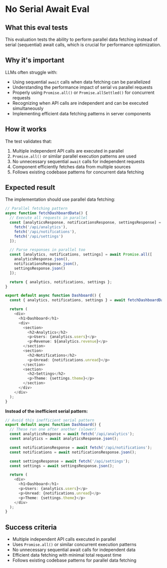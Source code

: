 # No Serial Await Eval

## What this eval tests
This evaluation tests the ability to perform parallel data fetching instead of serial (sequential) await calls, which is crucial for performance optimization.

## Why it's important
LLMs often struggle with:
- Using sequential `await` calls when data fetching can be parallelized
- Understanding the performance impact of serial vs parallel requests
- Properly using `Promise.all()` or `Promise.allSettled()` for concurrent requests
- Recognizing when API calls are independent and can be executed simultaneously
- Implementing efficient data fetching patterns in server components

## How it works
The test validates that:
1. Multiple independent API calls are executed in parallel
2. `Promise.all()` or similar parallel execution patterns are used
3. No unnecessary sequential `await` calls for independent requests
4. Component efficiently fetches data from multiple sources
5. Follows existing codebase patterns for concurrent data fetching

## Expected result
The implementation should use parallel data fetching:

```typescript
// Parallel fetching pattern
async function fetchDashboardData() {
  // Execute all requests in parallel
  const [analyticsResponse, notificationsResponse, settingsResponse] = await Promise.all([
    fetch('/api/analytics'),
    fetch('/api/notifications'),
    fetch('/api/settings')
  ]);

  // Parse responses in parallel too
  const [analytics, notifications, settings] = await Promise.all([
    analyticsResponse.json(),
    notificationsResponse.json(),
    settingsResponse.json()
  ]);

  return { analytics, notifications, settings };
}

export default async function Dashboard() {
  const { analytics, notifications, settings } = await fetchDashboardData();

  return (
    <div>
      <h1>Dashboard</h1>
      <div>
        <section>
          <h2>Analytics</h2>
          <p>Users: {analytics.users}</p>
          <p>Revenue: ${analytics.revenue}</p>
        </section>
        <section>
          <h2>Notifications</h2>
          <p>Unread: {notifications.unread}</p>
        </section>
        <section>
          <h2>Settings</h2>
          <p>Theme: {settings.theme}</p>
        </section>
      </div>
    </div>
  );
}
```

**Instead of the inefficient serial pattern:**
```typescript
// Avoid this inefficient serial pattern
export default async function Dashboard() {
  // These run one after another (slower)
  const analyticsResponse = await fetch('/api/analytics');
  const analytics = await analyticsResponse.json();

  const notificationsResponse = await fetch('/api/notifications');
  const notifications = await notificationsResponse.json();

  const settingsResponse = await fetch('/api/settings');
  const settings = await settingsResponse.json();

  return (
    <div>
      <h1>Dashboard</h1>
      <p>Users: {analytics.users}</p>
      <p>Unread: {notifications.unread}</p>
      <p>Theme: {settings.theme}</p>
    </div>
  );
}
```

## Success criteria
- Multiple independent API calls executed in parallel
- Uses `Promise.all()` or similar concurrent execution patterns
- No unnecessary sequential await calls for independent data
- Efficient data fetching with minimal total request time
- Follows existing codebase patterns for parallel data fetching